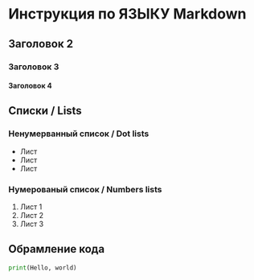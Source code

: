 # Инструкция по ЯЗЫКУ Markdown 

## Заголовок 2
### Заголовок 3
#### Заголовок 4

## Списки / Lists
### Ненумерванный список / Dot lists
* Лист
* Лист
* Лист

### Нумерованый список / Numbers lists 
1. Лист 1   
2. Лист 2
3. Лист 3

## Обрамление кода
```python
print(Hello, world) 
```
